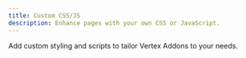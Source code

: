 ```yaml
---
title: Custom CSS/JS
description: Enhance pages with your own CSS or JavaScript.
---
```


Add custom styling and scripts to tailor Vertex Addons to your needs.
